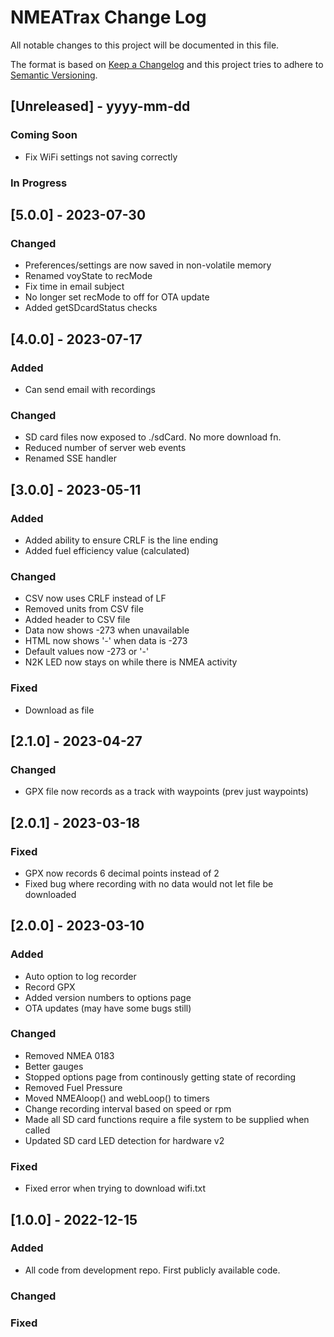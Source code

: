 
# NMEATrax Change Log
All notable changes to this project will be documented in this file.
 
The format is based on [Keep a Changelog](http://keepachangelog.com/)
and this project tries to adhere to [Semantic Versioning](http://semver.org/).

## [Unreleased] - yyyy-mm-dd
 
### Coming Soon
- Fix WiFi settings not saving correctly

### In Progress


## [5.0.0] - 2023-07-30

### Changed
- Preferences/settings are now saved in non-volatile memory
- Renamed voyState to recMode
- Fix time in email subject
- No longer set recMode to off for OTA update
- Added getSDcardStatus checks


## [4.0.0] - 2023-07-17

### Added
- Can send email with recordings

### Changed
- SD card files now exposed to ./sdCard. No more download fn.
- Reduced number of server web events
- Renamed SSE handler


## [3.0.0] - 2023-05-11

### Added
- Added ability to ensure CRLF is the line ending
- Added fuel efficiency value (calculated)

### Changed
- CSV now uses CRLF instead of LF
- Removed units from CSV file
- Added header to CSV file
- Data now shows -273 when unavailable
- HTML now shows '-' when data is -273
- Default values now -273 or '-'
- N2K LED now stays on while there is NMEA activity 

### Fixed
- Download as file


## [2.1.0] - 2023-04-27

### Changed
- GPX file now records as a track with waypoints (prev just waypoints)


## [2.0.1] - 2023-03-18

### Fixed
- GPX now records 6 decimal points instead of 2
- Fixed bug where recording with no data would not let file be downloaded


## [2.0.0] - 2023-03-10

### Added
- Auto option to log recorder
- Record GPX
- Added version numbers to options page
- OTA updates (may have some bugs still)

### Changed
- Removed NMEA 0183
- Better gauges
- Stopped options page from continously getting state of recording
- Removed Fuel Pressure
- Moved NMEAloop() and webLoop() to timers
- Change recording interval based on speed or rpm
- Made all SD card functions require a file system to be supplied when called
- Updated SD card LED detection for hardware v2

### Fixed
- Fixed error when trying to download wifi.txt
 

## [1.0.0] - 2022-12-15
 
### Added
- All code from development repo. First publicly available code.
   
### Changed
 
### Fixed
